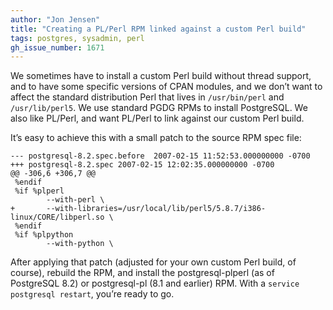 ```yaml
---
author: "Jon Jensen"
title: "Creating a PL/Perl RPM linked against a custom Perl build"
tags: postgres, sysadmin, perl
gh_issue_number: 1671
---
```


We sometimes have to install a custom Perl build without thread support, and to have some specific versions of CPAN modules, and we don’t want to affect the standard distribution Perl that lives in `/usr/bin/perl` and `/usr/lib/perl5`. We use standard PGDG RPMs to install PostgreSQL. We also like PL/Perl, and want PL/Perl to link against our custom Perl build.

It’s easy to achieve this with a small patch to the source RPM spec file:

```
--- postgresql-8.2.spec.before  2007-02-15 11:52:53.000000000 -0700
+++ postgresql-8.2.spec 2007-02-15 12:02:35.000000000 -0700
@@ -306,6 +306,7 @@
 %endif
 %if %plperl
        --with-perl \
+       --with-libraries=/usr/local/lib/perl5/5.8.7/i386-linux/CORE/libperl.so \
 %endif
 %if %plpython
        --with-python \
```

After applying that patch (adjusted for your own custom Perl build, of course), rebuild the RPM, and install the postgresql-plperl (as of PostgreSQL 8.2) or postgresql-pl (8.1 and earlier) RPM. With a `service postgresql restart`, you’re ready to go.

<!-- original version is at https://web.archive.org/web/20071108213916/http://people.planetpostgresql.org/jjensen/index.php?/archives/1-Creating-a-PLPerl-RPM-linked-against-a-custom-Perl-build.html -->
